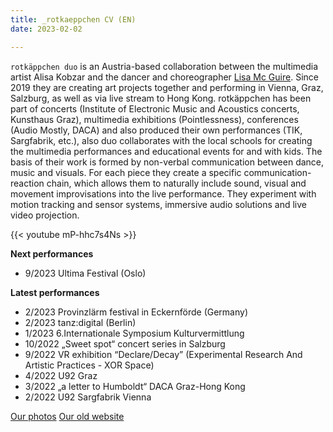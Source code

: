 ```yaml
---
title: _rotkaeppchen CV (EN)
date: 2023-02-02

---
```


`rotkäppchen duo` is an Austria-based collaboration between the multimedia artist Alisa Kobzar and the dancer and choreographer [Lisa Mc Guire](https://mcguire.at/about.html). Since 2019 they are creating art projects together and performing in Vienna, Graz, Salzburg, as well as via live stream to Hong Kong. rotkäppchen has been part of concerts (Institute of Electronic Music and Acoustics  concerts, Kunsthaus Graz), multimedia exhibitions (Pointlessness), conferences (Audio Mostly, DACA) and also produced their own performances (TIK, Sargfabrik, etc.), also duo collaborates with the local schools for creating the multimedia performances and educational events for and with kids. The basis of their work is formed by non-verbal communication between dance, music and visuals. For each piece they create a specific communication-reaction chain, which allows them to naturally include sound, visual and movement improvisations into the live performance. They experiment with motion tracking and sensor systems, immersive audio solutions and live video projection.


{{< youtube mP-hhc7s4Ns >}}



**Next performances**

- 9/2023 Ultima Festival (Oslo)

**Latest performances**

- 2/2023 Provinzlärm festival in Eckernförde (Germany)
- 2/2023 tanz:digital (Berlin)
- 1/2023 6.Internationale Symposium Kulturvermittlung
- 10/2022 „Sweet spot“ concert series in Salzburg
- 9/2022 VR exhibition “Declare/Decay” (Experimental Research And Artistic Practices - XOR Space)
- 4/2022 U92 Graz
- 3/2022 „a letter to Humboldt“ DACA Graz-Hong Kong
- 2/2022 U92 Sargfabrik Vienna

[Our photos](https://alisakobzar.github.io/duo-rotkaeppchen/2_rotkaeppchen-photos/)
[Our old website](https://rotk3ppchen.weebly.com/) 




